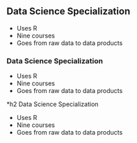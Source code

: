 ## Data Science Specialization 

* Uses R 
* Nine courses 
* Goes from raw data to data products

### Data Science Specialization 

* Uses R 
* Nine courses 
* Goes from raw data to data products


*h2 Data Science Specialization 

* Uses R 
* Nine courses 
* Goes from raw data to data products
